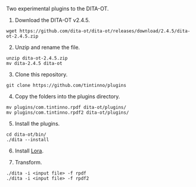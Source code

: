 Two experimental plugins to the DITA-OT.

1. Download the DITA-OT v2.4.5.

```
wget https://github.com/dita-ot/dita-ot/releases/download/2.4.5/dita-ot-2.4.5.zip
```

2. Unzip and rename the file.

```
unzip dita-ot-2.4.5.zip
mv dita-2.4.5 dita-ot
```

3. Clone this repository.

```
git clone https://github.com/tintinno/plugins
```

4. Copy the folders into the plugins directory.	

```
mv plugins/com.tintinno.rpdf dita-ot/plugins/
mv plugins/com.tintinno.rpdf2 dita-ot/plugins/
```

5. Install the plugins.

```
cd dita-ot/bin/
./dita --install
```

6. Install [Lora](https://fonts.google.com/specimen/Lora).

7. Transform.

```
./dita -i <input file> -f rpdf
./dita -i <input file> -f rpdf2
```
